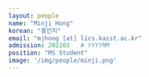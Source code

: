 ```yaml
---
layout: people
name: "Minji Hong"
korean: "홍민지"
email: "mjhong [at] lics.kaist.ac.kr"
admission: 202203   # YYYYMM
position: "MS Student"
image: '/img/people/minji.png'
---
```

